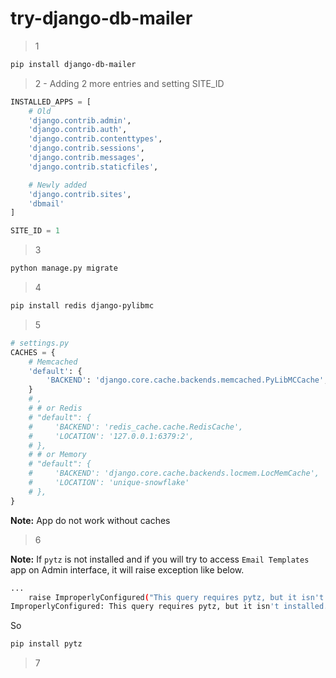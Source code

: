 # try-django-db-mailer

> 1

```bash
pip install django-db-mailer
```

> 2 - Adding 2 more entries and setting SITE_ID

```python
INSTALLED_APPS = [
	# Old
    'django.contrib.admin',
    'django.contrib.auth',
    'django.contrib.contenttypes',
    'django.contrib.sessions',
    'django.contrib.messages',
    'django.contrib.staticfiles',

    # Newly added
    'django.contrib.sites',
    'dbmail'
]

SITE_ID = 1
```

> 3

```bash
python manage.py migrate
```

> 4

```bash
pip install redis django-pylibmc
```

> 5

```python
# settings.py
CACHES = {
    # Memcached
    'default': {
        'BACKEND': 'django.core.cache.backends.memcached.PyLibMCCache',
    }
    # ,
    # # or Redis
    # "default": {
    #     'BACKEND': 'redis_cache.cache.RedisCache',
    #     'LOCATION': '127.0.0.1:6379:2',
    # },
    # # or Memory
    # "default": {
    #     'BACKEND': 'django.core.cache.backends.locmem.LocMemCache',
    #     'LOCATION': 'unique-snowflake'
    # },
}
```

**Note:** App do not work without caches

> 6

**Note:** If `pytz` is not installed and if you will try to access `Email Templates` app on Admin interface, it will raise exception like below.

```bash
...
    raise ImproperlyConfigured("This query requires pytz, but it isn't installed.")
ImproperlyConfigured: This query requires pytz, but it isn't installed.
```

So

```bash
pip install pytz
```

> 7


